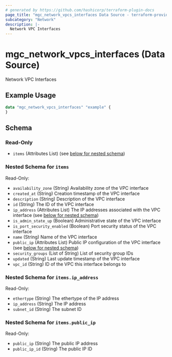 ```yaml
---
# generated by https://github.com/hashicorp/terraform-plugin-docs
page_title: "mgc_network_vpcs_interfaces Data Source - terraform-provider-mgc"
subcategory: "Network"
description: |-
  Network VPC Interfaces
---
```


# mgc_network_vpcs_interfaces (Data Source)

Network VPC Interfaces

## Example Usage

```terraform
data "mgc_network_vpcs_interfaces" "example" {
}
```

<!-- schema generated by tfplugindocs -->
## Schema

### Read-Only

- `items` (Attributes List) (see [below for nested schema](#nestedatt--items))

<a id="nestedatt--items"></a>
### Nested Schema for `items`

Read-Only:

- `availability_zone` (String) Availability zone of the VPC interface
- `created_at` (String) Creation timestamp of the VPC interface
- `description` (String) Description of the VPC interface
- `id` (String) The ID of the VPC interface
- `ip_address` (Attributes List) The IP addresses associated with the VPC interface (see [below for nested schema](#nestedatt--items--ip_address))
- `is_admin_state_up` (Boolean) Administrative state of the VPC interface
- `is_port_security_enabled` (Boolean) Port security status of the VPC interface
- `name` (String) Name of the VPC interface
- `public_ip` (Attributes List) Public IP configuration of the VPC interface (see [below for nested schema](#nestedatt--items--public_ip))
- `security_groups` (List of String) List of security group IDs
- `updated` (String) Last update timestamp of the VPC interface
- `vpc_id` (String) ID of the VPC this interface belongs to

<a id="nestedatt--items--ip_address"></a>
### Nested Schema for `items.ip_address`

Read-Only:

- `ethertype` (String) The ethertype of the IP address
- `ip_address` (String) The IP address
- `subnet_id` (String) The subnet ID


<a id="nestedatt--items--public_ip"></a>
### Nested Schema for `items.public_ip`

Read-Only:

- `public_ip` (String) The public IP address
- `public_ip_id` (String) The public IP ID
